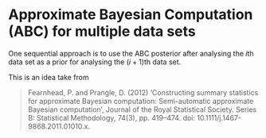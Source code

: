 # Approximate Bayesian Computation (ABC) for multiple data sets
 
One sequential approach is to use the ABC posterior after analysing the $i$th data set as a prior for analysing the $(i+1)$th data set.

This is an idea take from
> Fearnhead, P. and Prangle, D. (2012) ‘Constructing summary statistics for approximate Bayesian computation: Semi-automatic approximate Bayesian computation’, Journal of the Royal Statistical Society. Series B: Statistical Methodology, 74(3), pp. 419–474. doi: 10.1111/j.1467-9868.2011.01010.x.
